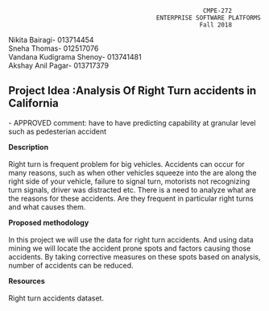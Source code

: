                                                          CMPE-272
                                             ENTERPRISE SOFTWARE PLATFORMS
                                                         Fall 2018
       

Nikita Bairagi-            013714454<br/>
Sneha Thomas-              012517076<br/>
Vandana Kudigrama Shenoy-  013741481<br/>
Akshay Anil Pagar-         013717379<br/>

<h2><b>Project Idea :Analysis Of Right Turn accidents in California</b></h2>    - APPROVED
comment: have to have predicting capability at granular level such as pedesterian accident 

<b>Description</b><br/><br/>
Right turn is frequent problem for big vehicles. Accidents can occur for many reasons, such as
when other vehicles squeeze into the are along the right side of your vehicle, failure to signal turn,
motorists not recognizing turn signals, driver was distracted etc. There is a need to analyze what
are the reasons for these accidents. Are they frequent in particular right turns and what causes
them.

<b>Proposed methodology</b><br/><br/>
In this project we will use the data for right turn accidents. And using data mining we will locate
the accident prone spots and factors causing those accidents. By taking corrective measures on
these spots based on analysis, number of accidents can be reduced.

<b>Resources</b><br/><br/>
Right turn accidents dataset.
